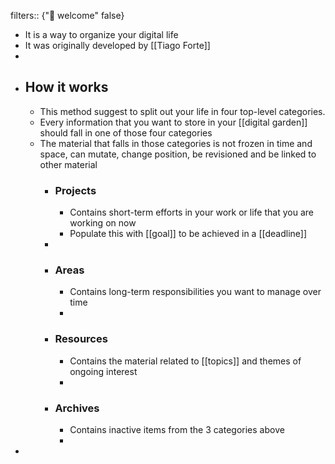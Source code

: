 filters:: {"🏡 welcome" false}

- It is a way to organize your digital life
- It was originally developed by [[Tiago Forte]]
-
- ## How it works
	- This method suggest to split out your life in four top-level categories.
	- Every information that you want to store in your [[digital garden]] should fall in one of those four categories
	- The material that falls in those categories is not frozen in time and space, can mutate, change position, be revisioned and be linked to other material
		- ### Projects
			- Contains short-term efforts in your work or life that you are working on now
			- Populate this with [[goal]] to be achieved in a [[deadline]]
		-
		- ### Areas
			- Contains long-term responsibilities you want to manage over time
			-
		- ### Resources
			- Contains the material related to [[topics]] and themes of ongoing interest
			-
		- ### Archives
			- Contains inactive items from the 3 categories above
			-
-